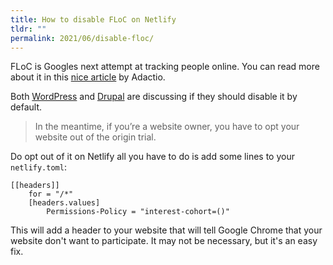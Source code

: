 ```yaml
---
title: How to disable FLoC on Netlify
tldr: ""
permalink: 2021/06/disable-floc/
---
```

FLoC is Googles next attempt at tracking people online. You can read more about it in this [nice article](https://adactio.com/journal/18046 "Get the FLoC out ") by Adactio.

Both [WordPress](https://make.wordpress.org/core/2021/04/18/proposal-treat-floc-as-a-security-concern/ "Proposal: Treat FLoC like a security concern") and [Drupal](https://www.drupal.org/project/drupal/issues/3209628 "Add Permissions-Policy header to block Google FLoC") are discussing if they should disable it by default.

> In the meantime, if you’re a website owner, you have to opt your website out of the origin trial.

Do opt out of it on Netlify all you have to do is add some lines to your `netlify.toml`:

```
[[headers]]
    for = "/*"
    [headers.values]
        Permissions-Policy = "interest-cohort=()"
```

This will add a header to your website that will tell Google Chrome that your website don't want to participate. It may not be necessary, but it's an easy fix.